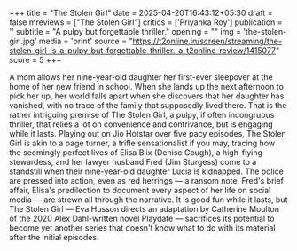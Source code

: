 +++
title = "The Stolen Girl"
date = 2025-04-20T16:43:12+05:30
draft = false
mreviews = ["The Stolen Girl"]
critics = ['Priyanka Roy']
publication = ''
subtitle = "A pulpy but forgettable thriller."
opening = ""
img = 'the-stolen-girl.jpg'
media = 'print'
source = "https://t2online.in/screen/streaming/the-stolen-girl-is-a-pulpy-but-forgettable-thriller.-a-t2online-review/1415077"
score = 5
+++

A mom allows her nine-year-old daughter her first-ever sleepover at the home of her new friend in school. When she lands up the next afternoon to pick her up, her world falls apart when she discovers that her daughter has vanished, with no trace of the family that supposedly lived there. That is the rather intriguing premise of The Stolen Girl, a pulpy, if often incongruous thriller, that relies a lot on convenience and contrivance, but is engaging while it lasts. Playing out on Jio Hotstar over five pacy episodes, The Stolen Girl is akin to a page turner, a trifle sensationalist if you may, tracing how the seemingly perfect lives of Elisa Blix (Denise Gough), a high-flying stewardess, and her lawyer husband Fred (Jim Sturgess) come to a standstill when their nine-year-old daughter Lucia is kidnapped. The police are pressed into action, even as red herrings — a ransom note, Fred's brief affair, Elisa's predilection to document every aspect of her life on social media — are strewn all through the narrative. It is good fun while it lasts, but The Stolen Girl — Eva Husson directs an adaptation by Catherine Moulton of the 2020 Alex Dahl-written novel Playdate — sacrifices its potential to become yet another series that doesn't know what to do with its material after the initial episodes.
